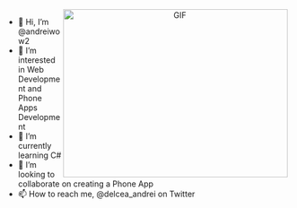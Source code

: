 <a target="_blank" align="center">
  <img align="right" top="500" height="300" width="400" alt="GIF" src="https://media.giphy.com/media/SWoSkN6DxTszqIKEqv/giphy.gif">
</a>

- 👋 Hi, I’m @andreiwow2
- 👀 I’m interested in Web Development and Phone Apps Development 
- 🌱 I’m currently learning C#
- 💞️ I’m looking to collaborate on creating a Phone App
- 📫 How to reach me, @delcea_andrei on Twitter

<!---
andreiwow2/andreiwow2 is a ✨ special ✨ repository because its `README.md` (this file) appears on your GitHub profile.
You can click the Preview link to take a look at your changes.
--->
